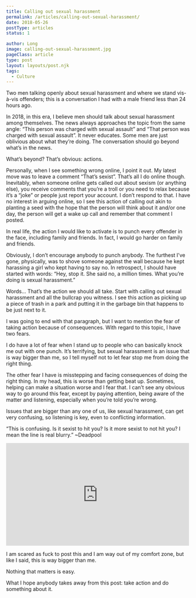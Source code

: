 ```yaml
---
title: Calling out sexual harassment
permalink: /articles/calling-out-sexual-harassment/
date: 2018-05-26
postType: articles
status: 1

author: Long
image: calling-out-sexual-harassment.jpg
pageClass: article
type: post
layout: layouts/post.njk
tags:
  - Culture
---
```


Two men talking openly about sexual harassment and where we stand vis-à-vis offenders; this is a conversation I had with a male friend less than 24 hours ago.

In 2018, in this era, I believe men should talk about sexual harassment among themselves. The news always approaches the topic from the same angle: “This person was charged with sexual assault” and “That person was charged with sexual assault”. It never educates. Some men are just oblivious about what they’re doing. The conversation should go beyond what’s in the news.

What’s beyond? That’s obvious: actions.

Personally, when I see something wrong online, I point it out. My latest move was to leave a comment “That’s sexist”. That’s all I do online though. Inevitably, when someone online gets called out about sexism (or anything else), you receive comments that you’re a troll or you need to relax because it’s a “joke” or people just report your account. I don’t respond to that. I have no interest in arguing online, so I see this action of calling out akin to planting a seed with the hope that the person will think about it and/or one day, the person will get a wake up call and remember that comment I posted.

In real life, the action I would like to activate is to punch every offender in the face, including family and friends. In fact, I would go harder on family and friends.

Obviously, I don’t encourage anybody to punch anybody. The furthest I’ve gone, physically, was to shove someone against the wall because he kept harassing a girl who kept having to say no. In retrospect, I should have started with words: “Hey, stop it. She said no, a million times. What you’re doing is sexual harassment.”

Words… That’s the action we should all take. Start with calling out sexual harassment and all the bullcrap you witness. I see this action as picking up a piece of trash in a park and putting it in the garbage bin that happens to be just next to it.

I was going to end with that paragraph, but I want to mention the fear of taking action because of consequences. With regard to this topic, I have two fears.

I do have a lot of fear when I stand up to people who can basically knock me out with one punch. It’s terrifying, but sexual harassment is an issue that is way bigger than me, so I tell myself not to let fear stop me from doing the right thing.

The other fear I have is misstepping and facing consequences of doing the right thing. In my head, this is worse than getting beat up. Sometimes, helping can make a situation worse and I fear that. I can’t see any obvious way to go around this fear, except by paying attention, being aware of the matter and listening, especially when you’re told you’re wrong.

Issues that are bigger than any one of us, like sexual harassment, can get very confusing, so listening is key, even to conflicting information.

“This is confusing. Is it sexist to hit you? Is it more sexist to not hit you? I mean the line is real blurry.” ~Deadpool

<div class="video-wrapper">
  <iframe width="500" height="281" src="https://www.youtube.com/embed/jqtw7WJPrjg?start=17&amp;feature=oembed" frameborder="0" allow="accelerometer; autoplay; encrypted-media; gyroscope; picture-in-picture" allowfullscreen=""></iframe>
</div>

I am scared as fuck to post this and I am way out of my comfort zone, but like I said, this is way bigger than me.

Nothing that matters is easy.

What I hope anybody takes away from this post: take action and do something about it.
